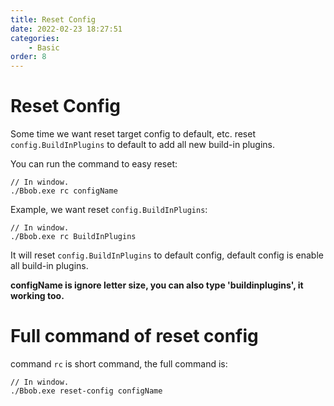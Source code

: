 ```yaml
---
title: Reset Config
date: 2022-02-23 18:27:51
categories:
    - Basic
order: 8
---
```

# Reset Config
Some time we want reset target config to default, etc. reset `config.BuildInPlugins` to default to add all new build-in plugins.

You can run the command to easy reset:
```
// In window.
./Bbob.exe rc configName
```

Example, we want reset `config.BuildInPlugins`:
```
// In window.
./Bbob.exe rc BuildInPlugins
```
It will reset `config.BuildInPlugins` to default config, default config is enable all build-in plugins.

<b>configName is ignore letter size, you can also type 'buildinplugins', it working too.</b>

# Full command of reset config
command `rc` is short command, the full command is:
```
// In window.
./Bbob.exe reset-config configName
```